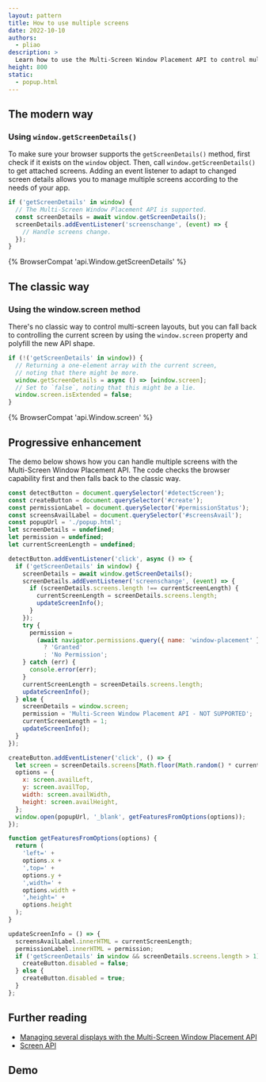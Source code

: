 ```yaml
---
layout: pattern
title: How to use multiple screens
date: 2022-10-10
authors:
  - pliao
description: >
  Learn how to use the Multi-Screen Window Placement API to control multiple screens.
height: 800
static:
  - popup.html
---
```


## The modern way

### Using `window.getScreenDetails()`

To make sure your browser supports the `getScreenDetails()` method, first check if it exists
on the `window` object. Then, call `window.getScreenDetails()` to get attached screens. Adding an
event listener to adapt to changed screen details allows you to manage multiple screens according to
the needs of your app.

```js
if ('getScreenDetails' in window) {
  // The Multi-Screen Window Placement API is supported.
  const screenDetails = await window.getScreenDetails();
  screenDetails.addEventListener('screenschange', (event) => {
    // Handle screens change.
  });
}
```

{% BrowserCompat 'api.Window.getScreenDetails' %}

## The classic way

### Using the window.screen method

There's no classic way to control multi-screen layouts, but you can fall back to controlling the
current screen by using the `window.screen` property and polyfill the new API shape.

```js
if (!('getScreenDetails' in window)) {
  // Returning a one-element array with the current screen,
  // noting that there might be more.
  window.getScreenDetails = async () => [window.screen];
  // Set to `false`, noting that this might be a lie.
  window.screen.isExtended = false;
}
```

{% BrowserCompat 'api.Window.screen' %}

## Progressive enhancement

The demo below shows how you can handle multiple screens with the Multi-Screen Window Placement API.
The code checks the browser capability first and then falls back to the classic way.

```js
const detectButton = document.querySelector('#detectScreen');
const createButton = document.querySelector('#create');
const permissionLabel = document.querySelector('#permissionStatus');
const screensAvailLabel = document.querySelector('#screensAvail');
const popupUrl = './popup.html';
let screenDetails = undefined;
let permission = undefined;
let currentScreenLength = undefined;

detectButton.addEventListener('click', async () => {
  if ('getScreenDetails' in window) {
    screenDetails = await window.getScreenDetails();
    screenDetails.addEventListener('screenschange', (event) => {
      if (screenDetails.screens.length !== currentScreenLength) {
        currentScreenLength = screenDetails.screens.length;
        updateScreenInfo();
      }
    });
    try {
      permission =
        (await navigator.permissions.query({ name: 'window-placement' })).state === 'granted'
          ? 'Granted'
          : 'No Permission';
    } catch (err) {
      console.error(err);
    }
    currentScreenLength = screenDetails.screens.length;
    updateScreenInfo();
  } else {
    screenDetails = window.screen;
    permission = 'Multi-Screen Window Placement API - NOT SUPPORTED';
    currentScreenLength = 1;
    updateScreenInfo();
  }
});

createButton.addEventListener('click', () => {
  let screen = screenDetails.screens[Math.floor(Math.random() * currentScreenLength)];
  options = {
    x: screen.availLeft,
    y: screen.availTop,
    width: screen.availWidth,
    height: screen.availHeight,
  };
  window.open(popupUrl, '_blank', getFeaturesFromOptions(options));
});

function getFeaturesFromOptions(options) {
  return (
    'left=' +
    options.x +
    ',top=' +
    options.y +
    ',width=' +
    options.width +
    ',height=' +
    options.height
  );
}

updateScreenInfo = () => {
  screensAvailLabel.innerHTML = currentScreenLength;
  permissionLabel.innerHTML = permission;
  if ('getScreenDetails' in window && screenDetails.screens.length > 1) {
    createButton.disabled = false;
  } else {
    createButton.disabled = true;
  }
};
```

## Further reading

- [Managing several displays with the Multi-Screen Window Placement API](/multi-screen-window-placement/)
- [Screen API](https://developer.mozilla.org/docs/Web/API/Screen)

## Demo
